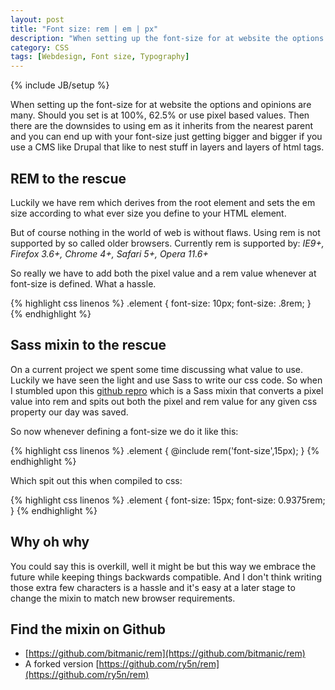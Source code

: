 ```yaml
---
layout: post
title: "Font size: rem | em | px"
description: "When setting up the font-size for at website the options and opinions are many."
category: CSS
tags: [Webdesign, Font size, Typography]
---
```

{% include JB/setup %}

When setting up the font-size for at website the options and opinions are many. Should you set is at 100%, 62.5% or use pixel based values. Then there are the downsides to using em as it inherits from the nearest parent and you can end up with your font-size just getting bigger and bigger if you use a CMS like Drupal that like to nest stuff in layers and layers of html tags.

## REM to the rescue

Luckily we have rem which derives from the root element and sets the em size according to what ever size you define to your HTML element.

But of course nothing in the world of web is without flaws. Using rem is not supported by so called older browsers. Currently rem is supported by: _IE9+, Firefox 3.6+, Chrome 4+, Safari 5+, Opera 11.6+_

So really we have to add both the pixel value and a rem value whenever at font-size is defined. What a hassle.

{% highlight css linenos %}
.element {
  font-size: 10px;
  font-size: .8rem;
}
{% endhighlight %}

## Sass mixin to the rescue

On a current project we spent some time discussing what value to use. Luckily we have seen the light and use Sass to write our css code. So when I stumbled upon this [github repro](https://github.com/bitmanic/rem) which is a Sass mixin that converts a pixel value into rem and spits out both the pixel and rem value for any given css property our day was saved.

So now whenever defining a font-size we do it like this:

{% highlight css linenos %}
.element {
  @include rem('font-size',15px);
}
{% endhighlight %}

Which spit out this when compiled to css:

{% highlight css linenos %}
.element {
  font-size: 15px;
  font-size: 0.9375rem;
}
{% endhighlight %}

## Why oh why

You could say this is overkill, well it might be but this way we embrace the future while keeping things backwards compatible. And I don't think writing those extra few characters is a hassle and it's easy at a later stage to change the mixin to match new browser requirements.

## Find the mixin on Github

- [https://github.com/bitmanic/rem](https://github.com/bitmanic/rem)
- A forked version [https://github.com/ry5n/rem](https://github.com/ry5n/rem)